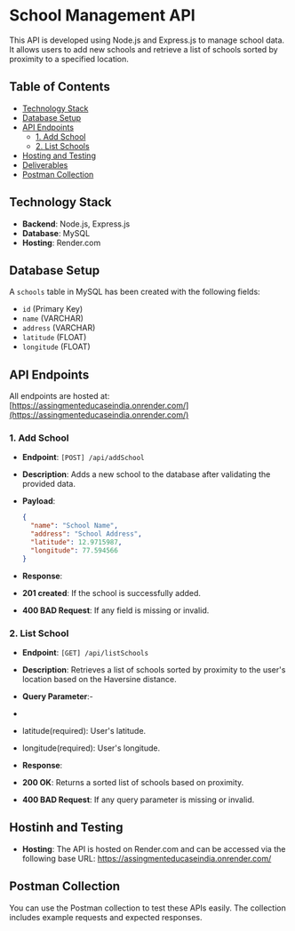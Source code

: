 # School Management API

This API is developed using Node.js and Express.js to manage school data. It allows users to add new schools and retrieve a list of schools sorted by proximity to a specified location.

## Table of Contents

- [Technology Stack](#technology-stack)
- [Database Setup](#database-setup)
- [API Endpoints](#api-endpoints)
  - [1. Add School](#1-add-school)
  - [2. List Schools](#2-list-schools)
- [Hosting and Testing](#hosting-and-testing)
- [Deliverables](#deliverables)
- [Postman Collection](#postman-collection)

## Technology Stack

- **Backend**: Node.js, Express.js
- **Database**: MySQL
- **Hosting**: Render.com

## Database Setup

A `schools` table in MySQL has been created with the following fields:

- `id` (Primary Key)
- `name` (VARCHAR)
- `address` (VARCHAR)
- `latitude` (FLOAT)
- `longitude` (FLOAT)

## API Endpoints

All endpoints are hosted at: [https://assingmenteducaseindia.onrender.com/](https://assingmenteducaseindia.onrender.com/)


### 1. Add School

- **Endpoint**: `[POST] /api/addSchool`
- **Description**: Adds a new school to the database after validating the provided data.
- **Payload**:

  ```json
  {
    "name": "School Name",
    "address": "School Address",
    "latitude": 12.9715987,
    "longitude": 77.594566
  }

- **Response**:
  
- **201 created**: If the school is successfully added.
- **400 BAD Request**:  If any field is missing or invalid.


### 2. List School

- **Endpoint**: `[GET] /api/listSchools`
- **Description**: Retrieves a list of schools sorted by proximity to the user's location based on the Haversine distance.
- **Query Parameter**:-
- 
- latitude(required): User's latitude.
- longitude(required): User's longitude.

- **Response**:
  
- **200 OK**: Returns a sorted list of schools based on proximity.
- **400 BAD Request**: If any query parameter is missing or invalid.



 ## Hostinh and Testing

 - **Hosting**: The API is hosted on Render.com and can be accessed via the following base URL: https://assingmenteducaseindia.onrender.com/


## Postman Collection

   You can use the Postman collection to test these APIs easily. The collection includes example requests and expected responses.
 
